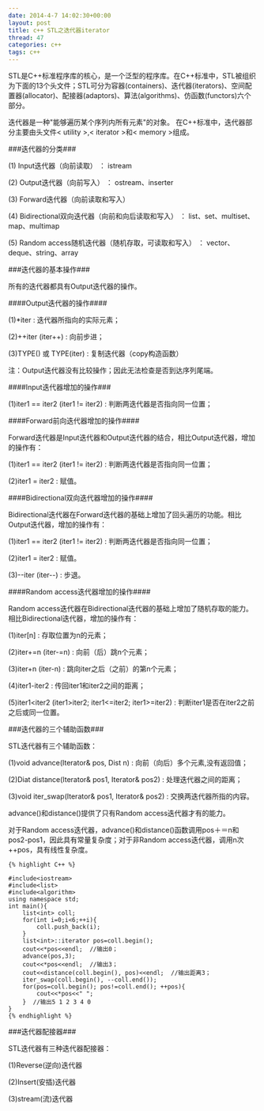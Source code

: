 ```yaml
---
date: 2014-4-7 14:02:30+00:00
layout: post
title: c++ STL之迭代器iterator
thread: 47
categories: c++
tags: c++
---
```


STL是C++标准程序库的核心，是一个泛型的程序库。在C++标准中，STL被组织为下面的13个头文件；STL可分为容器(containers)、迭代器(iterators)、空间配置器(allocator)、配接器(adaptors)、算法(algorithms)、仿函数(functors)六个部分。

迭代器是一种"能够遍历某个序列内所有元素"的对象。  在C++标准中，迭代器部分主要由头文件< utility >,< iterator >和< memory >组成。

###迭代器的分类###

(1) Input迭代器（向前读取） ： istream

(2) Output迭代器（向前写入） ： ostream、inserter

(3) Forward迭代器（向前读取和写入） 

(4) Bidirectional双向迭代器（向前和向后读取和写入） ： list、set、multiset、map、multimap

(5) Random access随机迭代器（随机存取，可读取和写入） ： vector、deque、string、array

###迭代器的基本操作###

所有的迭代器都具有Output迭代器的操作。

####Output迭代器的操作####

(1)*iter : 迭代器所指向的实际元素；

(2)++iter (iter++) : 向前步进；

(3)TYPE() 或 TYPE(iter) : 复制迭代器（copy构造函数）

注：Output迭代器没有比较操作；因此无法检查是否到达序列尾端。

####Input迭代器增加的操作###

(1)iter1 == iter2 (iter1 != iter2) : 判断两迭代器是否指向同一位置；

####Forward前向迭代器增加的操作####

Forward迭代器是Input迭代器和Output迭代器的结合，相比Output迭代器，增加的操作有：

(1)iter1 == iter2 (iter1 != iter2) : 判断两迭代器是否指向同一位置；

(2)iter1 = iter2 : 赋值。

####Bidirectional双向迭代器增加的操作####

Bidirectional迭代器在Forward迭代器的基础上增加了回头遍历的功能。相比Output迭代器，增加的操作有：

(1)iter1 == iter2 (iter1 != iter2) : 判断两迭代器是否指向同一位置；

(2)iter1 = iter2 : 赋值。

(3)--iter (iter--) : 步退。

####Random access迭代器增加的操作####

Random access迭代器在Bidirectional迭代器的基础上增加了随机存取的能力。相比Bidirectional迭代器，增加的操作有：

(1)iter[n] : 存取位置为n的元素；

(2)iter+=n (iter-=n) : 向前（后）跳n个元素；

(3)iter+n (iter-n) : 跳向iter之后（之前）的第n个元素；

(4)iter1-iter2 : 传回iter1和iter2之间的距离；

(5)iter1<iter2 (iter1>iter2; iter1<=iter2; iter1>=iter2) : 判断iter1是否在iter2之前之后或同一位置。

###迭代器的三个辅助函数###

STL迭代器有三个辅助函数：

(1)void advance(Iterator& pos, Dist n) : 向前（向后）多个元素,没有返回值；

(2)Diat distance(Iterator& pos1, Iterator& pos2) :  处理迭代器之间的距离；

(3)void iter_swap(Iterator& pos1, Iterator& pos2) : 交换两迭代器所指的内容。

advance()和distance()提供了只有Random access迭代器才有的能力。

对于Random access迭代器，advance()和distance()函数调用pos＋＝n和pos2-pos1，因此具有常量复杂度；对于非Random access迭代器，调用n次++pos，具有线性复杂度。

	{% highlight C++ %}
	
	#include<iostream>
	#include<list>
	#include<algorithm>
	using namespace std;
	int main(){
		list<int> coll;
		for(int i=0;i<6;++i){
			coll.push_back(i);
		}
		list<int>::iterator pos=coll.begin();
		cout<<*pos<<endl;  //输出0；
		advance(pos,3);
		cout<<*pos<<endl;  //输出3；
		cout<<distance(coll.begin(), pos)<<endl;  //输出距离3；
		iter_swap(coll.begin(), --coll.end());
		for(pos=coll.begin(); pos!=coll.end(); ++pos){
			cout<<*pos<<" ";
		}  //输出5 1 2 3 4 0
	}
	{% endhighlight %}

###迭代器配接器###

STL迭代器有三种迭代器配接器：

(1)Reverse(逆向)迭代器

(2)Insert(安插)迭代器

(3)stream(流)迭代器






